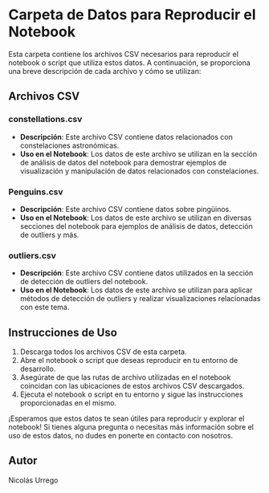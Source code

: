 # Carpeta de Datos para Reproducir el Notebook

Esta carpeta contiene los archivos CSV necesarios para reproducir el notebook o script que utiliza estos datos. A continuación, se proporciona una breve descripción de cada archivo y cómo se utilizan:

## Archivos CSV

### constellations.csv

- **Descripción**: Este archivo CSV contiene datos relacionados con constelaciones astronómicas.
- **Uso en el Notebook**: Los datos de este archivo se utilizan en la sección de análisis de datos del notebook para demostrar ejemplos de visualización y manipulación de datos relacionados con constelaciones.

### Penguins.csv

- **Descripción**: Este archivo CSV contiene datos sobre pingüinos.
- **Uso en el Notebook**: Los datos de este archivo se utilizan en diversas secciones del notebook para ejemplos de análisis de datos, detección de outliers y más.

### outliers.csv

- **Descripción**: Este archivo CSV contiene datos utilizados en la sección de detección de outliers del notebook.
- **Uso en el Notebook**: Los datos de este archivo se utilizan para aplicar métodos de detección de outliers y realizar visualizaciones relacionadas con este tema.

## Instrucciones de Uso

1. Descarga todos los archivos CSV de esta carpeta.
2. Abre el notebook o script que deseas reproducir en tu entorno de desarrollo.
3. Asegúrate de que las rutas de archivo utilizadas en el notebook coincidan con las ubicaciones de estos archivos CSV descargados.
4. Ejecuta el notebook o script en tu entorno y sigue las instrucciones proporcionadas en el mismo.

¡Esperamos que estos datos te sean útiles para reproducir y explorar el notebook! Si tienes alguna pregunta o necesitas más información sobre el uso de estos datos, no dudes en ponerte en contacto con nosotros.

## Autor

Nicolás Urrego
